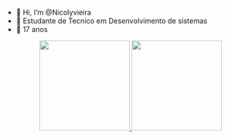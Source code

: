 - 👋 Hi, I’m @Nicolyvieira
- 🌱 Estudante de Tecnico em Desenvolvimento de sistemas 
- 🌱 17 anos 



<div align="center">
  <a href="https://github.com/Nicolyvieira">
  <img height="180em" src="https://github-readme-stats.vercel.app/api?username=Nicolyvieira&show_icons=true&theme=dracula&include_all_commits=true&count_private=true"/>
  <img height="180em" src="https://github-readme-stats.vercel.app/api/top-langs/?username=Nicolyvieira&layout=compact&langs_count=7&theme=dracula"/>
</div>
